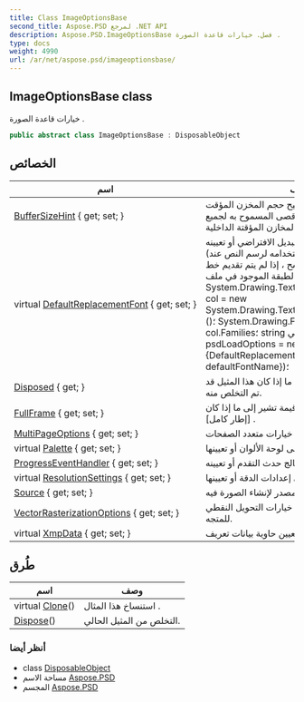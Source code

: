 ```yaml
---
title: Class ImageOptionsBase
second_title: Aspose.PSD لمرجع .NET API
description: Aspose.PSD.ImageOptionsBase فصل. خيارات قاعدة الصورة .
type: docs
weight: 4990
url: /ar/net/aspose.psd/imageoptionsbase/
---
```

## ImageOptionsBase class

خيارات قاعدة الصورة .

```csharp
public abstract class ImageOptionsBase : DisposableObject
```

## الخصائص

| اسم | وصف |
| --- | --- |
| [BufferSizeHint](../../aspose.psd/imageoptionsbase/buffersizehint/) { get; set; } | الحصول على أو تعيين تلميح حجم المخزن المؤقت الذي تم تحديده بالحجم الأقصى المسموح به لجميع المخازن المؤقتة الداخلية. |
| virtual [DefaultReplacementFont](../../aspose.psd/imageoptionsbase/defaultreplacementfont/) { get; set; } | الحصول على الخط البديل الافتراضي أو تعيينه (الخط الذي سيتم استخدامه لرسم النص عند التصدير إلى خطوط المسح ، إذا لم يتم تقديم خط الطبقة الموجود في ملف PSD في النظام). : System.Drawing.Text.InstalledFontCollection col = new System.Drawing.Text.InstalledFontCollection ()؛ System.Drawing.FontFamily [] Families = col.Families؛ string افتراضي PsdLoadOptions psdLoadOptions = new PsdLoadOptions () {DefaultReplacementFont = defaultFontName})؛ |
| [Disposed](../../aspose.psd/disposableobject/disposed/) { get; } | يحصل على قيمة تشير إلى ما إذا كان هذا المثيل قد تم التخلص منه. |
| [FullFrame](../../aspose.psd/imageoptionsbase/fullframe/) { get; set; } | الحصول على أو تعيين قيمة تشير إلى ما إذا كان [إطار كامل] . |
| [MultiPageOptions](../../aspose.psd/imageoptionsbase/multipageoptions/) { get; set; } | خيارات متعدد الصفحات |
| virtual [Palette](../../aspose.psd/imageoptionsbase/palette/) { get; set; } | الحصول على لوحة الألوان أو تعيينها . |
| [ProgressEventHandler](../../aspose.psd/imageoptionsbase/progresseventhandler/) { get; set; } | الحصول على معالج حدث التقدم أو تعيينه. |
| virtual [ResolutionSettings](../../aspose.psd/imageoptionsbase/resolutionsettings/) { get; set; } | الحصول على إعدادات الدقة أو تعيينها . |
| [Source](../../aspose.psd/imageoptionsbase/source/) { get; set; } | الحصول على أو تعيين المصدر لإنشاء الصورة فيه. |
| [VectorRasterizationOptions](../../aspose.psd/imageoptionsbase/vectorrasterizationoptions/) { get; set; } | الحصول على أو تعيين خيارات التحويل النقطي للمتجه. |
| virtual [XmpData](../../aspose.psd/imageoptionsbase/xmpdata/) { get; set; } | الحصول على أو تعيين حاوية بيانات تعريف XMP. |

## طُرق

| اسم | وصف |
| --- | --- |
| virtual [Clone](../../aspose.psd/imageoptionsbase/clone/)() | استنساخ هذا المثال . |
| [Dispose](../../aspose.psd/disposableobject/dispose/)() | التخلص من المثيل الحالي. |

### أنظر أيضا

* class [DisposableObject](../disposableobject/)
* مساحة الاسم [Aspose.PSD](../../aspose.psd/)
* المجسم [Aspose.PSD](../../)



